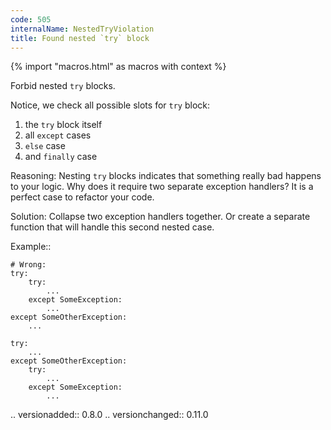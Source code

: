 ```yaml
---
code: 505
internalName: NestedTryViolation
title: Found nested `try` block
---
```


{% import "macros.html" as macros with context %}

Forbid nested `try` blocks.

Notice, we check all possible slots for `try` block:

1.  the `try` block itself
2.  all `except` cases
3.  `else` case
4.  and `finally` case

Reasoning: Nesting `try` blocks indicates that something really bad
happens to your logic. Why does it require two separate exception
handlers? It is a perfect case to refactor your code.

Solution: Collapse two exception handlers together. Or create a separate
function that will handle this second nested case.

Example::

    # Wrong:
    try:
        try:
            ...
        except SomeException:
            ...
    except SomeOtherException:
        ...
    
    try:
        ...
    except SomeOtherException:
        try:
            ...
        except SomeException:
            ...

.. versionadded:: 0.8.0 .. versionchanged:: 0.11.0